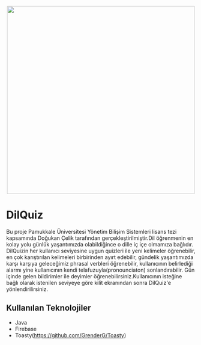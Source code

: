 <p align="center">
<img width="500" height="500" align="center" src="https://user-images.githubusercontent.com/60982258/106348348-ab378d00-62d6-11eb-873e-8ab21b87af5f.jpg">
</p>

# DilQuiz
Bu proje Pamukkale Üniversitesi Yönetim Bilişim Sistemleri lisans tezi kapsamında Doğukan Çelik tarafından gerçekleştirilmiştir.Dil öğrenmenin en kolay yolu günlük yaşantımızda olabildiğince o dille iç içe olmamıza bağlıdır. DilQuizin her kullanıcı seviyesine uygun quizleri ile yeni kelimeler öğrenebilir, en çok karıştırılan kelimeleri birbirinden ayırt edebilir, gündelik yaşantımızda karşı karşıya geleceğimiz phrasal verbleri öğrenebilir, kullanıcının belirlediği alarmı yine kullanıcının kendi telafuzuyla(pronounciaton) sonlandırabilir. Gün içinde gelen bildirimler ile deyimler öğrenebilirsiniz.Kullanıcının isteğine bağlı olarak istenilen seviyeye göre kilit ekranından sonra DilQuiz'e yönlendirilirsiniz.

## Kullanılan Teknolojiler
* Java
* Firebase
* Toasty(https://github.com/GrenderG/Toasty)
